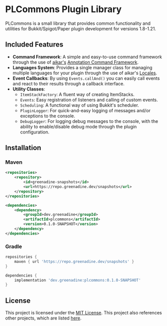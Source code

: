 # PLCommons Plugin Library
PLCommons is a small library that provides common functionality and utilities for Bukkit/Spigot/Paper plugin development for versions 1.8-1.21.

## Included Features
- **Command Framework**: A simple and easy-to-use command framework through the use of
  [aikar's](https://github.com/aikar/) [Annotation Command Framework](https://github.com/aikar/commands).
- **Languages System**: Provides a single manager class for managing multiple languages for your plugin through the use of
  aikar's [Locales](https://github.com/aikar/locales).
- **Event Callbacks**: By using `Events.callAnd()` you can easily call events and react to their
    results through a callback interface.
- **Utility Classes**:
  - `ItemStackFactory`: A fluent way of creating ItemStacks.
  - `Events`: Easy registration of listeners and calling of custom events.
  - `Scheduling`: A functional way of using Bukkit's scheduler.
  - `PluginLogger`: For quick-and-easy logging of messages and/or exceptions to the console.
  - `DebugLogger`: For logging debug messages to the console, with the ability to enable/disable debug 
    mode through the plugin configuration.

## Installation

### Maven
```xml
<repositories>
    <repository>
        <id>greenadine-snapshots</id>
        <url>https://repo.greenadine.dev/snapshots</url>
    </repository>
</repositories>

<dependencies>
    <dependency>
        <groupId>dev.greenadine</groupId>
        <artifactId>plcommons</artifactId>
        <version>0.1.0-SNAPSHOT</version>
    </dependency>
</dependencies>
```

### Gradle
```gradle
repositories {
    maven { url 'https://repo.greenadine.dev/snapshots' }
}

dependencies {
    implementation 'dev.greenadine:plcommons:0.1.0-SNAPSHOT'
}
```

## License
This project is licensed under the [MIT License](LICENSE.txt). This project also references other 
projects, which are listed [here](THIRD-PARTY.txt).
